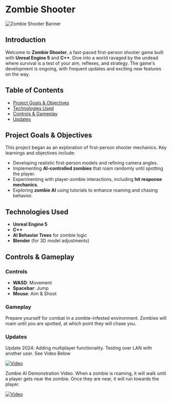 # Zombie Shooter

![Zombie Shooter Banner](https://github.com/JwL-01/Zombie-Shooter/assets/38309953/52194c04-36f5-466b-972b-b0304e6ee11f)

## Introduction
Welcome to **Zombie Shooter**, a fast-paced first-person shooter game built with **Unreal Engine 5** and **C++**. Dive into a world ravaged by the undead where survival is a test of your aim, reflexes, and strategy. The game's development is ongoing, with frequent updates and exciting new features on the way.

## Table of Contents
- [Project Goals & Objectives](#project-goals--objectives)
- [Technologies Used](#technologies-used)
- [Controls & Gameplay](#controls--gameplay)
- [Updates](#updates)

## Project Goals & Objectives
This project began as an exploration of first-person shooter mechanics. Key learnings and objectives include:
- Developing realistic first-person models and refining camera angles.
- Implementing **AI-controlled zombies** that roam randomly until spotting the player.
- Experimenting with player-zombie interactions, including **hit response mechanics**.
- Exploring **zombie AI** using tutorials to enhance roaming and chasing behavior.

## Technologies Used
- **Unreal Engine 5** 
- **C++**
- **AI Behavior Trees** for zombie logic
- **Blender** (for 3D model adjustments)
  
## Controls & Gameplay

### Controls
- **WASD**: Movement
- **Spacebar**: Jump
- **Mouse**: Aim & Shoot

### Gameplay
Prepare yourself for combat in a zombie-infested environment. Zombies will roam until you are spotted, at which point they will chase you.

### Updates
Update 2024: Adding multiplayer functionality. Testing over LAN with another user. See Video Below

[![Video](https://img.youtube.com/vi/KiKK-RkUMS0/0.jpg)](https://youtu.be/KiKK-RkUMS0)

Zombie AI Demonstration Video. When a zombie is roaming, it will walk until a player gets near the zombie. Once they are near, it will run towards the player.

[![Video](https://img.youtube.com/vi/VyQr_e1gmyA/0.jpg)](https://youtu.be/VyQr_e1gmyA)
